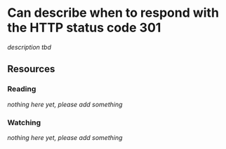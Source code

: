 # Can describe when to respond with the HTTP status code 301
_description tbd_
## Resources
### Reading
_nothing here yet, please add something_
### Watching
_nothing here yet, please add something_
